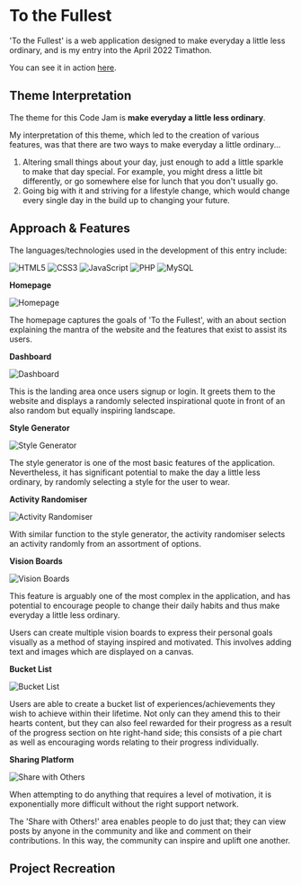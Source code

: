 # To the Fullest

'To the Fullest' is a web application designed to make everyday a little less ordinary, and is my entry into the April 2022 Timathon.

You can see it in action [here](https://shannonnorris.co.uk/).

## Theme Interpretation

The theme for this Code Jam is **make everyday a little less ordinary**.

My interpretation of this theme, which led to the creation of various features, was that there are two ways to make everyday a little ordinary...
1. Altering small things about your day, just enough to add a little sparkle to make that day special. For example, you might dress a little bit differently, or go somewhere else for lunch that you don't usually go.
2. Going big with it and striving for a lifestyle change, which would change every single day in the build up to changing your future.

## Approach & Features

The languages/technologies used in the development of this entry include:

![HTML5](https://img.shields.io/static/v1?label=&message=HTML5&color=e44d26&style=flat&logo=HTML5&logoColor=white)
![CSS3](https://img.shields.io/static/v1?label=&message=CSS3&color=2965f1&style=flat&logo=CSS3&logoColor=white)
![JavaScript](https://img.shields.io/static/v1?label=&message=JavaScript&color=f7df1e&style=flat&logo=JavaScript&logoColor=white)
![PHP](https://img.shields.io/static/v1?label=&message=PHP&color=8993be&style=flat&logo=PHP&logoColor=white) 
![MySQL](https://img.shields.io/static/v1?label=&message=MySQL&color=00618a&style=flat&logo=MySQL&logoColor=white) 

**Homepage**

![Homepage](https://i.imgur.com/IhLFi2C.gif)

The homepage captures the goals of 'To the Fullest', with an about section explaining the mantra of the website and the features that exist to assist its users.

**Dashboard**

![Dashboard](https://i.imgur.com/RGq2E6a.gif)

This is the landing area once users signup or login. It greets them to the website and displays a randomly selected inspirational quote in front of an also random but equally inspiring landscape.

**Style Generator**

![Style Generator](https://i.imgur.com/MaCFwul.gif)

The style generator is one of the most basic features of the application. Nevertheless, it has significant potential to make the day a little less ordinary, by randomly selecting a style for the user to wear.

**Activity Randomiser**

![Activity Randomiser](https://i.imgur.com/AV9Qi40.gif)

With similar function to the style generator, the activity randomiser selects an activity randomly from an assortment of options.

**Vision Boards**

![Vision Boards](https://i.imgur.com/gVnXhu7.gif)

This feature is arguably one of the most complex in the application, and has potential to encourage people to change their daily habits and thus make everyday a little less ordinary.

Users can create multiple vision boards to express their personal goals visually as a method of staying inspired and motivated. This involves adding text and images which are displayed on a canvas.

**Bucket List**

![Bucket List](https://i.imgur.com/7zFNgqe.gif)

Users are able to create a bucket list of experiences/achievements they wish to achieve within their lifetime. Not only can they amend this to their hearts content, but they can also feel rewarded for their progress as a result of the progress section on hte right-hand side; this consists of a pie chart as well as encouraging words relating to their progress individually.

**Sharing Platform**

![Share with Others](https://i.imgur.com/2Cosopo.gif)

When attempting to do anything that requires a level of motivation, it is exponentially more difficult without the right support network.

The 'Share with Others!' area enables people to do just that; they can view posts by anyone in the community and like and comment on their contributions. In this way, the community can inspire and uplift one another.

## Project Recreation